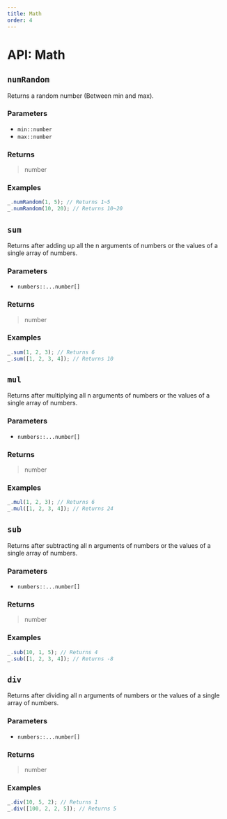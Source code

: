 ```yaml
---
title: Math
order: 4
---
```


# API: Math

## `numRandom` <Badge type="tip" text="JavaScript" /><Badge type="info" text="Dart" />

Returns a random number (Between min and max).

### Parameters

- `min::number`
- `max::number`

### Returns

> number

### Examples

```javascript
_.numRandom(1, 5); // Returns 1~5
_.numRandom(10, 20); // Returns 10~20
```

## `sum` <Badge type="tip" text="JavaScript" />

Returns after adding up all the n arguments of numbers or the values of a single array of numbers.

### Parameters

- `numbers::...number[]`

### Returns

> number

### Examples

```javascript
_.sum(1, 2, 3); // Returns 6
_.sum([1, 2, 3, 4]); // Returns 10
```

## `mul` <Badge type="tip" text="JavaScript" />

Returns after multiplying all n arguments of numbers or the values of a single array of numbers.

### Parameters

- `numbers::...number[]`

### Returns

> number

### Examples

```javascript
_.mul(1, 2, 3); // Returns 6
_.mul([1, 2, 3, 4]); // Returns 24
```

## `sub` <Badge type="tip" text="JavaScript" />

Returns after subtracting all n arguments of numbers or the values of a single array of numbers.

### Parameters

- `numbers::...number[]`

### Returns

> number

### Examples

```javascript
_.sub(10, 1, 5); // Returns 4
_.sub([1, 2, 3, 4]); // Returns -8
```

## `div` <Badge type="tip" text="JavaScript" />

Returns after dividing all n arguments of numbers or the values of a single array of numbers.

### Parameters

- `numbers::...number[]`

### Returns

> number

### Examples

```javascript
_.div(10, 5, 2); // Returns 1
_.div([100, 2, 2, 5]); // Returns 5
```
